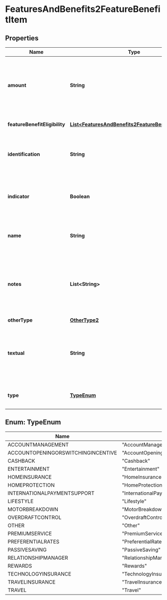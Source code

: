 
# FeaturesAndBenefits2FeatureBenefitItem

## Properties
Name | Type | Description | Notes
------------ | ------------- | ------------- | -------------
**amount** | **String** | Amount associated to the feature/benefit where applicable e.g. 200 Pounds worth of travel insurance |  [optional]
**featureBenefitEligibility** | [**List&lt;FeaturesAndBenefits2FeatureBenefitEligibility&gt;**](FeaturesAndBenefits2FeatureBenefitEligibility.md) | Feature and Benefit eligibility |  [optional]
**identification** | **String** | Unique and unambiguous identification of a  Feature and Benefit Item. |  [optional]
**indicator** | **Boolean** | True/False indicator for a particular feature/benefit e.g. Interest Free Overdraft? |  [optional]
**name** | **String** | Name which can be attached to the feature/benefit |  [optional]
**notes** | **List&lt;String&gt;** | Optional additional notes to supplement the feature/benefit item. Only used for very specific conditions |  [optional]
**otherType** | [**OtherType2**](OtherType2.md) |  |  [optional]
**textual** | **String** | Provides textual information about a feature/benefit e.g. 10% off cinema tickets on Tuesday nights |  [optional]
**type** | [**TypeEnum**](#TypeEnum) | Common types of features &amp; benefits | 


<a name="TypeEnum"></a>
## Enum: TypeEnum
Name | Value
---- | -----
ACCOUNTMANAGEMENT | &quot;AccountManagement&quot;
ACCOUNTOPENINGORSWITCHINGINCENTIVE | &quot;AccountOpeningOrSwitchingIncentive&quot;
CASHBACK | &quot;Cashback&quot;
ENTERTAINMENT | &quot;Entertainment&quot;
HOMEINSURANCE | &quot;HomeInsurance&quot;
HOMEPROTECTION | &quot;HomeProtection&quot;
INTERNATIONALPAYMENTSUPPORT | &quot;InternationalPaymentSupport&quot;
LIFESTYLE | &quot;Lifestyle&quot;
MOTORBREAKDOWN | &quot;MotorBreakdown&quot;
OVERDRAFTCONTROL | &quot;OverdraftControl&quot;
OTHER | &quot;Other&quot;
PREMIUMSERVICE | &quot;PremiumService&quot;
PREFERENTIALRATES | &quot;PreferentialRates&quot;
PASSIVESAVING | &quot;PassiveSaving&quot;
RELATIONSHIPMANAGER | &quot;RelationshipManager&quot;
REWARDS | &quot;Rewards&quot;
TECHNOLOGYINSURANCE | &quot;TechnologyInsurance&quot;
TRAVELINSURANCE | &quot;TravelInsurance&quot;
TRAVEL | &quot;Travel&quot;



